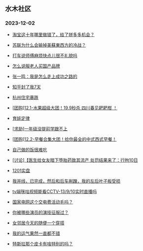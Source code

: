 ## 水木社区 
### 2023-12-02

+ [淘宝这十年哪里做错了，给了拼多多机会？](https://www.mysmth.net/nForum/article/ITExpress/2506443)

+ [苏联为什么会输掉美蘇東西方的冷战？](https://www.mysmth.net/nForum/article/Reader/737635)

+ [打车说师傅麻烦快点儿很不礼貌吗](https://www.mysmth.net/nForum/article/FamilyLife/1766508087)

+ [怎么说服老人买国产品牌](https://www.mysmth.net/nForum/article/AutoWorld/1944732202)

+ [张一鸣：我是怎么走上成功之路的](https://www.mysmth.net/nForum/article/WorkLife/3448929)

+ [知乎封了我7天](https://www.mysmth.net/nForum/article/Joke/4139629)

+ [杭州住宅暴跌](https://www.mysmth.net/nForum/article/OurEstate/2893452)

+ [[团购]12.1-水果超级大团！19.9秒杀 四川春见耙耙柑 ！](https://www.mysmth.net/nForum/article/ADAgent_TG/1313333)

+ [育娃定律](https://www.mysmth.net/nForum/article/PreUnivEdu/127455)

+ [[求助]一年级没提前学跟不上](https://www.mysmth.net/nForum/article/ChildEducation/2316023)

+ [[团购]12.2-早餐合集大团！给你最全的中式西式早餐！](https://www.mysmth.net/nForum/article/ADAgent_TG/1313404)

+ [自己做的饭很难吃](https://www.mysmth.net/nForum/article/Tooooold/385109)

+ [[讨论]【医生给女友暗下堕胎药致其流产 处罚结果来了：行拘10日](https://www.mysmth.net/nForum/article/FamilyLife/1766509867)

+ [1201实盘](https://www.mysmth.net/nForum/article/Stock/10710763)

+ [我并线，已完成，然后和后车剐蹭，我的左后叶子板受损](https://www.mysmth.net/nForum/article/AutoWorld/1944730446)

+ [tv端咪咕视频能看CCTV-13/9/10实时直播吗](https://www.mysmth.net/nForum/article/DigiHome/1250010)

+ [国家电网这个交电费活动毛吗？](https://www.mysmth.net/nForum/article/CouponsLife/4464803)

+ [你被哪些演员的演技征服过？](https://www.mysmth.net/nForum/article/TV/1663457)

+ [女邻居今天的随便一个穿搭](https://www.mysmth.net/nForum/article/FashionShow/504255)

+ [我的运气果然一直都不错](https://www.mysmth.net/nForum/article/Age/20321129)

+ [特斯拉那个皮卡有啥特别的吗？](https://www.mysmth.net/nForum/article/GreenAuto/1419640)

